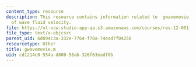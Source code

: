 ```yaml
---
content_type: resource
description: This resource contains information related to  gwavemovie, make a movie
  of wave fluid velocity.
file: https://ol-ocw-studio-app-qa.s3.amazonaws.com/courses/res-12-001-topics-in-fluid-dynamics-spring-2010/cd1214c0554ad80058ab326f63eadf0b_gwavemovie.m
file_type: text/x-objcsrc
parent_uid: 6d094c3a-332e-7764-f70a-74ead7f04258
resourcetype: Other
title: gwavemovie.m
uid: cd1214c0-554a-d800-58ab-326f63eadf0b
---
```

